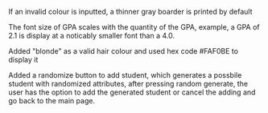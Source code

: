 If an invalid colour is inputted, a thinner gray boarder is printed by default

The font size of GPA scales with the quantity of the GPA, example, a GPA of 2.1 is display at a noticably smaller font than a 4.0.

Added "blonde" as a valid hair colour and used hex code #FAF0BE to display it

Added a randomize button to add student, which generates a possbile student with randomized attributes, after pressing random generate, the user has the option to add the generated student or cancel the adding and go back to the main page.